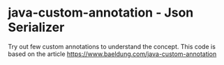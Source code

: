 # java-custom-annotation - Json Serializer
Try out few custom annotations to understand the concept.
This code is based on the article https://www.baeldung.com/java-custom-annotation
